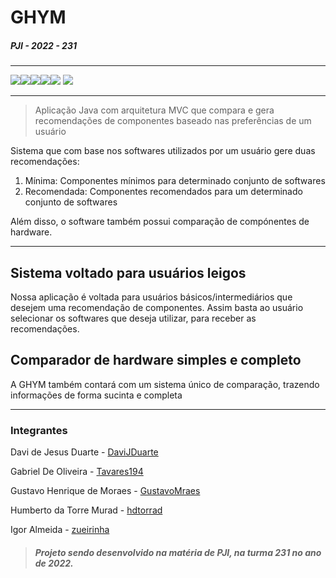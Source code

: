 # GHYM
##### PJI - 2022 - 231


----------------------------------
![](https://img.shields.io/badge/Java-ED8B00?style=for-the-badge&logo=java&logoColor=white)![](https://img.shields.io/badge/MySQL-005C84?style=for-the-badge&logo=mysql&logoColor=white)![](https://img.shields.io/badge/Visual_Studio-5C2D91?style=for-the-badge&logo=visual%20studio&logoColor=white)![](	https://img.shields.io/badge/GitHub-100000?style=for-the-badge&logo=github&logoColor=white)![](	https://img.shields.io/badge/GIT-E44C30?style=for-the-badge&logo=git&logoColor=whitee) ![](https://img.shields.io/badge/Microsoft_Word-2B579A?style=for-the-badge&logo=microsoft-word&logoColor=white)

----------------------------------
> Aplicação Java com arquitetura MVC que compara e gera recomendações de componentes baseado nas preferências de um usuário

Sistema que com base nos softwares utilizados por um usuário gere duas recomendações:
1. Mínima: Componentes mínimos para determinado conjunto de softwares
2. Recomendada: Componentes recomendados para um determinado conjunto de softwares

Além disso, o software também possui comparação de compónentes de hardware.

----------------------------------
## Sistema voltado para usuários leigos

Nossa aplicação é voltada para usuários básicos/intermediários que desejem uma recomendação de componentes. Assim basta ao usuário selecionar os softwares que deseja utilizar, para receber as recomendações.

## Comparador de hardware simples e completo

A GHYM também contará com um sistema único de comparação, trazendo informações de forma sucinta e completa

----------------------------------
### Integrantes

Davi de Jesus Duarte - [DaviJDuarte](https://github.com/DaviJDuarte "Perfil do github")

Gabriel De Oliveira - [Tavares194](https://github.com/Tavares194 "Perfil do github")

Gustavo Henrique de Moraes - [GustavoMraes](https://github.com/hdtorrad "Perfil do github")

Humberto da Torre Murad - [hdtorrad](https://github.com/hdtorrad "Perfil do github")

Igor Almeida - [zueirinha](https://github.com/zuerinha "Perfil do github")

> ##### Projeto sendo desenvolvido na matéria de PJI, na turma 231 no ano de 2022.
